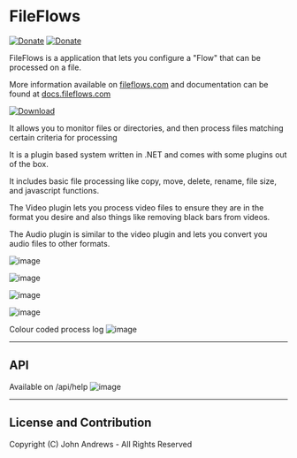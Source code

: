# FileFlows

[![Donate](https://img.shields.io/badge/Donate-Patreon-blue.svg)](https://www.patreon.com/revenz)
[![Donate](https://img.shields.io/badge/Donate-PayPal-green.svg)](https://www.paypal.com/donate/?hosted_button_id=CT28PFMUMLTU8)

FileFlows is a application that lets you configure a "Flow" that can be processed on a file.

More information available on [fileflows.com](https://fileflows.com) and documentation can be found at [docs.fileflows.com](https://docs.fileflows.com)

[![Download](https://custom-icon-badges.herokuapp.com/badge/-Download-blue?style=for-the-badge&logo=download&logoColor=white "Download")](https://fileflows.com/downloads)

It allows you to monitor files or directories, and then process files matching certain criteria for processing

It is a plugin based system written in .NET and comes with some plugins out of the box.

It includes basic file processing like copy, move, delete, rename, file size, and javascript functions.

The Video plugin lets you process video files to ensure they are in the format you desire and also things like removing black bars from videos.

The Audio plugin is similar to the video plugin and lets you convert you audio files to other formats.


![image](https://user-images.githubusercontent.com/958400/142393794-38b58e23-2b05-45b1-8eb1-2f4ad6574422.png)


![image](https://user-images.githubusercontent.com/958400/142720537-df9341ea-c11d-432e-bd1c-07ae4ef3b43d.png)


![image](https://user-images.githubusercontent.com/958400/160212493-05f15d86-20fa-40e4-ac2d-b5e373e01d75.png)

![image](https://user-images.githubusercontent.com/958400/160212767-01dccf20-6816-49cc-a289-16f0c1c4c731.png)

Colour coded process log
![image](https://user-images.githubusercontent.com/958400/160212825-e16a66ad-b1ad-409e-87a7-6ebdc83fe2eb.png)


---

## API 
Available on /api/help
![image](https://user-images.githubusercontent.com/958400/160212640-a2328ae3-3efe-4900-8937-65b1804bee74.png)


--- 

## License and Contribution
Copyright (C) John Andrews - All Rights Reserved
